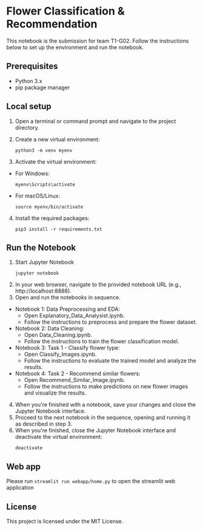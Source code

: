 # Flower Classification & Recommendation

This notebook is the submission for team T1-G02. Follow the instructions below to set up the environment and run the notebook.


## Prerequisites

- Python 3.x
- pip package manager

## Local setup
1. Open a terminal or command prompt and navigate to the project directory.

2. Create a new virtual environment:

   ```shell
   python3 -m venv myenv
    ```
3. Activate the virtual environment:

+ For Windows:
    ```shell
   myenv\Scripts\activate
    ```
+ For macOS/Linux:
    ```shell
   source myenv/bin/activate
    ```
  
4. Install the required packages:
   ```shell
   pip3 install -r requirements.txt
    ```

## Run the Notebook
1. Start Jupyter Notebook
   ```shell
   jupyter notebook
    ```
2. In your web browser, navigate to the provided notebook URL (e.g., http://localhost:8888).
3. Open and run the notebooks in sequence.
- Notebook 1: Data Preprocessing and EDA:
   - Open Explanatory_Data_Analysist.ipynb.
   - Follow the instructions to preprocess and prepare the flower dataset.
- Notebook 2: Data Cleaning:
  - Open Data_Cleaning.ipynb.
  - Follow the instructions to train the flower classification model.
- Notebook 3: Task 1 - Classify flower type:
  - Open Classify_Images.ipynb.
  - Follow the instructions to evaluate the trained model and analyze the results.
- Notebook 4: Task 2 -  Recommend similar flowers:
  - Open Recommend_Similar_Image.ipynb.
  - Follow the instructions to make predictions on new flower images and visualize the results.
4. When you're finished with a notebook, save your changes and close the Jupyter Notebook interface.
5. Proceed to the next notebook in the sequence, opening and running it as described in step 3.
5. When you're finished, close the Jupyter Notebook interface and deactivate the virtual environment:
   ```shell
   deactivate
    ```

## Web app

Please run `streamlit run webapp/home.py` to open the streamlit web application

## License
This project is licensed under the MIT License.

